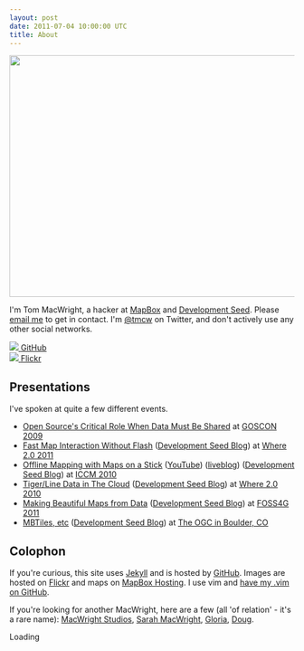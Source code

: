 ```yaml
---
layout: post
date: 2011-07-04 10:00:00 UTC
title: About
---
```


<a href="http://www.flickr.com/photos/tmcw/6063840039/" title="Untitled by macwright, on Flickr"><img src="http://farm7.static.flickr.com/6076/6063840039_252847cc74_z.jpg" width="640" height="427" alt=""></a>

<p itemscope itemtype="http://schema.org/Person">
I'm <span itemprop='name'>Tom MacWright</span>, a <span itemprop='jobTitle'>hacker</span> at <a itemprop='worksFor' href='http://mapbox.com/'>MapBox</a> and <a itemprop='worksFor' href='http://developmentseed.org/'>Development Seed</a>. Please <a itemtype='email' href='mailto:tom@macwright.org'>email me</a> to get in contact. I'm <a itemtype='contactPoint' href='http://twitter.com/tmcw'>@tmcw</a> on Twitter, and don't actively use any other social networks.
</p>

<div class='image-cube'>
  <div>
  <a href='http://github.com/tmcw/'>
  <img src='http://farm7.static.flickr.com/6138/5954373327_735d1c43e4_o.jpg' />
    <span>GitHub</span>
  </a>
  </div>
  <div>
  <a href='http://flickr.com/photos/tmcw'>
  <img src='http://farm7.static.flickr.com/6007/5954369487_416645a2d2_o.jpg' />
    <span>Flickr</span>
  </a>
  </div>
</div>

## Presentations

I've spoken at quite a few different events.

* [Open Source's Critical Role When Data Must Be Shared](http://goscon.org/dc-presentations-archive) at [GOSCON 2009](http://goscon.org/)
* [Fast Map Interaction Without Flash](http://www.archive.org/details/Where2.0FastMapInteractionWithoutFlash) ([Development Seed Blog](http://developmentseed.org/blog/2010/oct/26/where-20-proposed-sessions-open-source-tools-fast-custom-maps-online-and)) at [Where 2.0 2011](http://where2conf.com/where2011)
* [Offline Mapping with Maps on a Stick](http://www.archive.org/details/OfflineMappingWithMapsOnAStick) ([YouTube](http://www.youtube.com/watch?v=jfREVxIswCU)) ([liveblog](http://jilliancyork.com/2010/10/01/ignite-talk-tom-macwright/)) ([Development Seed Blog](http://developmentseed.org/blog/2009/oct/16/crisis-mapping-conference-talking-drupal-managing-news-and-sms-data-collection)) at [ICCM 2010](http://crisismappers.net/)
* [Tiger/Line Data in The Cloud](http://www.archive.org/details/TigerlineDataInAmazonsCloud) ([Development Seed Blog](http://developmentseed.org/blog/2009/may/19/hosting-tiger-us-census-data-amazons-cloud)) at [Where 2.0 2010](http://where2conf.com/2010)
* [Making Beautiful Maps from Data](http://macwright.org/presentations/foss4g/1.html) ([Development Seed Blog](http://developmentseed.org/blog/2011/09/14/presenting-fast-beautiful-maps-foss4g/)) at [FOSS4G 2011](http://2011.foss4g.org/)
* [MBTiles, etc](http://www.archive.org/details/MbtilesStandardsAtTheOgc) ([Development Seed Blog](http://developmentseed.org/blog/2011/09/20/advancing-fast-open-mapping-standards/)) at [The OGC in Boulder, CO](http://www.opengeospatial.org/event/1109tc)

## Colophon

If you're curious, this site uses [Jekyll](http://jekyllrb.com) and is hosted by [GitHub](http://github.com). Images are hosted on [Flickr](http://flickr.com) and maps on [MapBox Hosting](http://tiles.mapbox.com/). I use vim and [have my .vim on GitHub](https://github.com/tmcw/.vim).

If you're looking for another MacWright, here are a few (all 'of relation' - it's a rare name): [MacWright Studios](http://macwright.com/), [Sarah MacWright](http://sarahmacwright.com), [Gloria](http://orthostatictremor.org), [Doug](http://www.highlandercapital.com/).

<div id="cse" style="width: 100%;">Loading</div>
<script src="http://www.google.com/jsapi" type="text/javascript"></script>
<script type="text/javascript">
  google.load('search', '1', {language : 'en', style : google.loader.themes.MINIMALIST});
  google.setOnLoadCallback(function() {
    var customSearchControl = new google.search.CustomSearchControl('013300548148778840370:msob-nrhszy');
    customSearchControl.setResultSetSize(google.search.Search.FILTERED_CSE_RESULTSET);
    customSearchControl.draw('cse');
  }, true);
</script>

